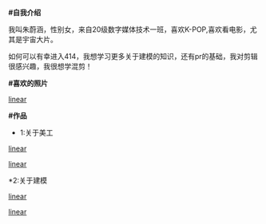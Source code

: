 **#自我介绍**

我叫朱蔚涵，性别女，来自20级数字媒体技术一班，喜欢K-POP,喜欢看电影，尤其是宇宙大片。

如何可以有幸进入414，我想学习更多关于建模的知识，还有pr的基础，我对剪辑很感兴趣，我很想学混剪！


**#喜欢的照片**

[linear](https://github.com/ally0607/all-in-ally/blob/main/file01/QQ%E5%9B%BE%E7%89%8720210513162113.jpg)

**#作品**

* 1:关于美工

[linear](https://github.com/ally0607/ZhuWeihan_414join/blob/main/file01/%E6%89%8B%E6%9C%BA%E5%9B%BE%E6%A0%87%20207020117%20%E6%9C%B1%E8%94%9A%E6%B6%B5.jpg)

[linear](https://github.com/ally0607/ZhuWeihan_414join/blob/main/file01/%E6%B8%B8%E6%88%8F%E7%95%8C%E9%9D%A2%20207020117%20%E6%9C%B1%E8%94%9A%E6%B6%B5.jpg)

*2:关于建模

[linear](https://github.com/ally0607/ZhuWeihan_414join/blob/main/file01/%E6%B2%99%E5%8F%911.jpg)

[linear](https://github.com/ally0607/ZhuWeihan_414join/blob/main/file01/%E7%94%B5%E8%A7%86.jpg)



